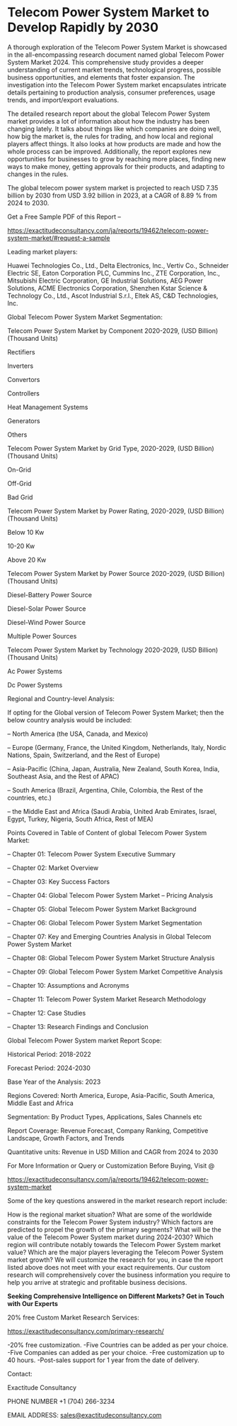 # Telecom Power System Market to Develop Rapidly by 2030

A thorough exploration of the Telecom Power System Market is showcased in the all-encompassing research document named global Telecom Power System Market 2024. This comprehensive study provides a deeper understanding of current market trends, technological progress, possible business opportunities, and elements that foster expansion. The investigation into the Telecom Power System market encapsulates intricate details pertaining to production analysis, consumer preferences, usage trends, and import/export evaluations.

The detailed research report about the global Telecom Power System market provides a lot of information about how the industry has been changing lately. It talks about things like which companies are doing well, how big the market is, the rules for trading, and how local and regional players affect things. It also looks at how products are made and how the whole process can be improved. Additionally, the report explores new opportunities for businesses to grow by reaching more places, finding new ways to make money, getting approvals for their products, and adapting to changes in the rules.

The global telecom power system market is projected to reach USD 7.35 billion by 2030 from USD 3.92 billion in 2023, at a CAGR of 8.89 % from 2024 to 2030.

Get a Free Sample PDF of this Report –

https://exactitudeconsultancy.com/ja/reports/19462/telecom-power-system-market/#request-a-sample

Leading market players:

Huawei Technologies Co., Ltd., Delta Electronics, Inc., Vertiv Co., Schneider Electric SE, Eaton Corporation PLC, Cummins Inc., ZTE Corporation, Inc., Mitsubishi Electric Corporation, GE Industrial Solutions, AEG Power Solutions, ACME Electronics Corporation, Shenzhen Kstar Science & Technology Co., Ltd., Ascot Industrial S.r.l., Eltek AS, C&D Technologies, Inc.

Global Telecom Power System Market Segmentation:

Telecom Power System Market by Component 2020-2029, (USD Billion) (Thousand Units)

Rectifiers

Inverters

Convertors

Controllers

Heat Management Systems

Generators

Others

Telecom Power System Market by Grid Type, 2020-2029, (USD Billion) (Thousand Units)

On-Grid

Off-Grid

Bad Grid

Telecom Power System Market by Power Rating, 2020-2029, (USD Billion) (Thousand Units)

Below 10 Kw

10-20 Kw

Above 20 Kw

Telecom Power System Market by Power Source 2020-2029, (USD Billion) (Thousand Units)

Diesel-Battery Power Source

Diesel-Solar Power Source

Diesel-Wind Power Source

Multiple Power Sources

Telecom Power System Market by Technology 2020-2029, (USD Billion) (Thousand Units)

Ac Power Systems

Dc Power Systems

Regional and Country-level Analysis:

If opting for the Global version of Telecom Power System Market; then the below country analysis would be included:

– North America (the USA, Canada, and Mexico)

– Europe (Germany, France, the United Kingdom, Netherlands, Italy, Nordic Nations, Spain, Switzerland, and the Rest of Europe)

– Asia-Pacific (China, Japan, Australia, New Zealand, South Korea, India, Southeast Asia, and the Rest of APAC)

– South America (Brazil, Argentina, Chile, Colombia, the Rest of the countries, etc.)

– the Middle East and Africa (Saudi Arabia, United Arab Emirates, Israel, Egypt, Turkey, Nigeria, South Africa, Rest of MEA)

Points Covered in Table of Content of global Telecom Power System Market:

– Chapter 01:  Telecom Power System Executive Summary

– Chapter 02: Market Overview

– Chapter 03: Key Success Factors

– Chapter 04: Global Telecom Power System Market – Pricing Analysis

– Chapter 05: Global Telecom Power System Market Background

– Chapter 06: Global Telecom Power System Market Segmentation

– Chapter 07: Key and Emerging Countries Analysis in Global Telecom Power System Market

– Chapter 08: Global Telecom Power System Market Structure Analysis

– Chapter 09: Global Telecom Power System Market Competitive Analysis

– Chapter 10: Assumptions and Acronyms

– Chapter 11: Telecom Power System Market Research Methodology

– Chapter 12: Case Studies

– Chapter 13: Research Findings and Conclusion

Global Telecom Power System market Report Scope:

Historical Period: 2018-2022

Forecast Period: 2024-2030

Base Year of the Analysis: 2023

Regions Covered: North America, Europe, Asia-Pacific, South America, Middle East and Africa

Segmentation: By Product Types, Applications, Sales Channels etc

Report Coverage: Revenue Forecast, Company Ranking, Competitive Landscape, Growth Factors, and Trends

Quantitative units: Revenue in USD Million and CAGR from 2024 to 2030

For More Information or Query or Customization Before Buying, Visit @

https://exactitudeconsultancy.com/ja/reports/19462/telecom-power-system-market

Some of the key questions answered in the market research report include:

How is the regional market situation?
What are some of the worldwide constraints for the Telecom Power System industry?
Which factors are predicted to propel the growth of the primary segments?
What will be the value of the Telecom Power System market during 2024-2030?
Which region will contribute notably towards the Telecom Power System market value?
Which are the major players leveraging the Telecom Power System market growth?
We will customize the research for you, in case the report listed above does not meet with your exact requirements. Our custom research will comprehensively cover the business information you require to help you arrive at strategic and profitable business decisions.

**Seeking Comprehensive Intelligence on Different Markets? Get in Touch with Our Experts**

20% free Custom Market Research Services:

https://exactitudeconsultancy.com/primary-research/

-20% free customization.
-Five Countries can be added as per your choice.
-Five Companies can added as per your choice.
-Free customization up to 40 hours.
-Post-sales support for 1 year from the date of delivery.

Contact:

Exactitude Consultancy

PHONE NUMBER +1 (704) 266-3234

EMAIL ADDRESS: sales@exactitudeconsultancy.com

